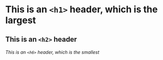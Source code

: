 # This is an `<h1>` header, which is the largest

## This is an `<h2>` header

###### This is an `<h6>` header, which is the smallest<!-- readme -->
